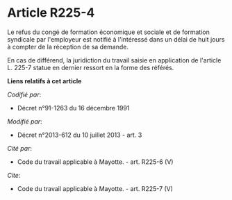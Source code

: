 # Article R225-4

Le refus du congé de formation économique et sociale et de formation syndicale par l'employeur est notifié à l'intéressé dans
un délai de huit jours à compter de la réception de sa demande. 

En cas de différend, la juridiction du travail saisie en application de l'article L. 225-7 statue en dernier ressort en la
forme des référés.

**Liens relatifs à cet article**

_Codifié par_:

  - Décret n°91-1263 du 16 décembre 1991

_Modifié par_:

  - Décret n°2013-612 du 10 juillet 2013 - art. 3

_Cité par_:

  - Code du travail applicable à Mayotte. - art. R225-6 (V)

_Cite_:

  - Code du travail applicable à Mayotte. - art. R225-7 (V)
